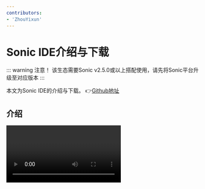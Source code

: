 ```yaml
---
contributors:
- 'ZhouYixun'
---
```


# Sonic IDE介绍与下载

::: warning 注意！
该生态需要Sonic v2.5.0或以上搭配使用，请先将Sonic平台升级至对应版本
:::

本文为Sonic IDE的介绍与下载。 👉[Github地址](https://github.com/SonicCloudOrg/sonic-ide)

[//]: # (<div style="display: flex">)

[//]: # (<img src="https://img.shields.io/github/stars/SonicCloudOrg/sonic-ide?style=social">)

[//]: # (<img style="margin-left:10px" src="https://img.shields.io/github/downloads/SonicCloudOrg/sonic-ide/total">)

[//]: # (</div>)


## 介绍

<video class="capacity-video" controls src="./video/show.mp4"/>

**Sonic IDE** 是Sonic平台打造的IDE编辑器，可以支持直接调试内部Sonic平台的设备，如果您不习惯Sonic提供的无脚本自动化方案，那么IDE或许是你的选择。
目前包含以下多种功能
1. 远程控制设备
2. 实时控件获取
3. 支持多种语言编程
4. 等等...

后续会继续扩展更多新鲜好玩的功能，如GPT接入等等。**目前IDE还是一个很初版的形态，我们也承诺会继续保持免费，还需大家多多提建议，我们一起把他做得更好**

## 下载使用

::: info Macosx:

👉 <a href="https://ghproxy.com/https://github.com/SonicCloudOrg/sonic-ide/releases/download/v0.0.1/Sonic.IDE-0.0.1-arm64.dmg" target="_blank">Sonic.IDE-0.0.1-arm64.dmg</a>

👉 <a href="https://ghproxy.com/https://github.com/SonicCloudOrg/sonic-ide/releases/download/v0.0.1/Sonic.IDE-0.0.1-x86.dmg" target="_blank">Sonic.IDE-0.0.1-x86.dmg</a>

:::

::: info Windows:

👉 <a href="https://ghproxy.com/https://github.com/SonicCloudOrg/sonic-ide/releases/download/v0.0.1/Sonic.IDE-0.0.1.exe" target="_blank">Sonic.IDE-0.0.1.exe</a>

:::

## Mac使用常见问题

Q1: 为什么Mac arm64使用会报已损坏不可使用？

![error](./images/error.png)

A1: 部分arm64架构不适用，可以尝试更换x86架构的dmg安装包

---

Q2: 为什么Mac使用会报无法打开，因为无法验证开发者？

![error2](./images/error2.png)

A2: 因为Sonic IDE还没上架到App Store，苹果会因为安全策略默认无法打开，解决方案如下
1. 遇到上方的弹窗点击【取消】，不要点击【移到垃圾篓】。
2. 打开【系统】->【安全性与隐私】，选择仍然使用
   ![error3](./images/error3.png)
3. 再次打开，选择【打开】
   ![error4](./images/error4.png)
